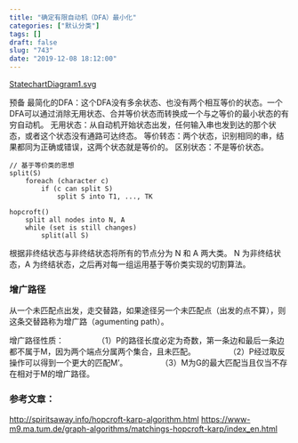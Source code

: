 ```yaml
---
title: "确定有限自动机（DFA）最小化"
categories: ["默认分类"]
tags: []
draft: false
slug: "743"
date: "2019-12-08 18:12:00"
---
```


<a href="https://img.bi-bo.cn/2019/12/2859639724.svg">StatechartDiagram1.svg</a>



预备
最简化的DFA：这个DFA没有多余状态、也没有两个相互等价的状态。一个DFA可以通过消除无用状态、合并等价状态而转换成一个与之等价的最小状态的有穷自动机。
无用状态：从自动机开始状态出发，任何输入串也发到达的那个状态，或者这个状态没有通路可达终态。
等价转态：两个状态，识别相同的串，结果都同为正确或错误，这两个状态就是等价的。
区别状态：不是等价状态。

```text
// 基于等价类的思想
split(S) 
    foreach (character c) 
        if (c can split S)
            split S into T1, ..., TK

hopcroft() 
    split all nodes into N, A
    while (set is still changes) 
        split(all S)
```

根据非终结状态与非终结状态将所有的节点分为 N 和 A 两大类。 N 为非终结状态，A 为终结状态，之后再对每一组运用基于等价类实现的切割算法。

### 增广路径
从一个未匹配点出发，走交替路，如果途径另一个未匹配点（出发的点不算），则这条交替路称为增广路（agumenting path）。

增广路径性质：
    （1）P的路径长度必定为奇数，第一条边和最后一条边都不属于M，因为两个端点分属两个集合，且未匹配。
    （2）P经过取反操作可以得到一个更大的匹配M’。
    （3）M为G的最大匹配当且仅当不存在相对于M的增广路径。

### 参考文章：
http://spiritsaway.info/hopcroft-karp-algorithm.html
https://www-m9.ma.tum.de/graph-algorithms/matchings-hopcroft-karp/index_en.html 
